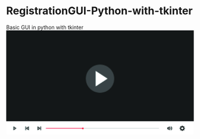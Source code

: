 # RegistrationGUI-Python-with-tkinter
Basic GUI in python with tkinter
[![Watch the video](https://raw.githubusercontent.com/HasanthaKarunachandra/GetStartPythonToControlArduino/main/Play.jpg)](https://youtu.be/K10cDRfvPsk)

